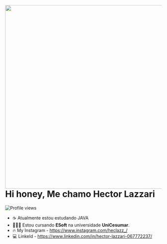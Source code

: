 <img align="right" height="590em" src="https://raw.githubusercontent.com/gist/HecLazz/5910eb95ace2e48e6cef1064de6c2ecb/raw/d5b28507d35af54eddbed7d52e40695d215c94ba/HecLazz.svg"/>

<h1 align="left">Hi honey, Me chamo Hector Lazzari</h1>
<p align="left"> <img src="https://komarev.com/ghpvc/?username=HecLazz&color=blue" alt="Profile views" /> </p>

- ☕ Atualmente estou estudando JAVA
- 👨🏻‍🎓 Estou cursando **ESoft** na universidade **UniCesumar**.
- 🔥 My Instagram - https://www.instagram.com/heclazz_/
- 💻 LinkeId - https://www.linkedin.com/in/hector-lazzari-067772237/
